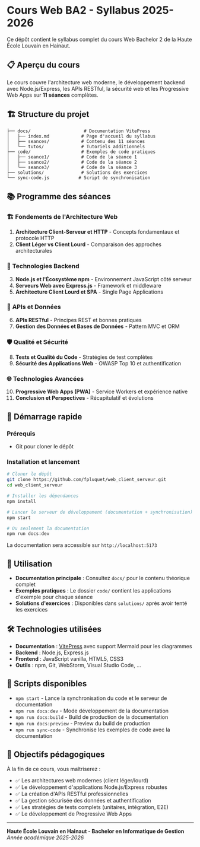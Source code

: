 # Cours Web BA2 - Syllabus 2025-2026

Ce dépôt contient le syllabus complet du cours Web Bachelor 2 de la Haute École Louvain en Hainaut.

## 📋 Aperçu du cours

Le cours couvre l'architecture web moderne, le développement backend avec Node.js/Express, les APIs RESTful, la sécurité web et les Progressive Web Apps sur **11 séances** complètes.

## 🏗️ Structure du projet

```
├── docs/                    # Documentation VitePress
│   ├── index.md            # Page d'accueil du syllabus
│   ├── seances/            # Contenu des 11 séances
│   └── tutos/              # Tutoriels additionnels
├── code/                   # Exemples de code pratiques
│   ├── seance1/            # Code de la séance 1
│   ├── seance2/            # Code de la séance 2
│   └── seance3/            # Code de la séance 3
├── solutions/              # Solutions des exercices
└── sync-code.js           # Script de synchronisation
```

## 📚 Programme des séances

### 🏗️ **Fondements de l'Architecture Web**
1. **Architecture Client-Serveur et HTTP** - Concepts fondamentaux et protocole HTTP
2. **Client Léger vs Client Lourd** - Comparaison des approches architecturales

### 🚀 **Technologies Backend**
3. **Node.js et l'Écosystème npm** - Environnement JavaScript côté serveur
4. **Serveurs Web avec Express.js** - Framework et middleware
5. **Architecture Client Lourd et SPA** - Single Page Applications

### 🔌 **APIs et Données**
6. **APIs RESTful** - Principes REST et bonnes pratiques
7. **Gestion des Données et Bases de Données** - Pattern MVC et ORM

### 🛡️ **Qualité et Sécurité**
8. **Tests et Qualité du Code** - Stratégies de test complètes
9. **Sécurité des Applications Web** - OWASP Top 10 et authentification

### 🌐 **Technologies Avancées**
10. **Progressive Web Apps (PWA)** - Service Workers et expérience native
11. **Conclusion et Perspectives** - Récapitulatif et évolutions

## 🚀 Démarrage rapide

### Prérequis
- Git pour cloner le dépôt

### Installation et lancement

```bash
# Cloner le dépôt
git clone https://github.com/fpluquet/web_client_serveur.git
cd web_client_serveur

# Installer les dépendances
npm install

# Lancer le serveur de développement (documentation + synchronisation)
npm start

# Ou seulement la documentation
npm run docs:dev
```

La documentation sera accessible sur `http://localhost:5173`

## 📖 Utilisation

- **Documentation principale** : Consultez `docs/` pour le contenu théorique complet
- **Exemples pratiques** : Le dossier `code/` contient les applications d'exemple pour chaque séance
- **Solutions d'exercices** : Disponibles dans `solutions/` après avoir tenté les exercices

## 🛠️ Technologies utilisées

- **Documentation** : [VitePress](https://vitepress.dev/) avec support Mermaid pour les diagrammes
- **Backend** : Node.js, Express.js
- **Frontend** : JavaScript vanilla, HTML5, CSS3
- **Outils** : npm, Git, WebStorm, Visual Studio Code, ...

## 📜 Scripts disponibles

- `npm start` - Lance la synchronisation du code et le serveur de documentation
- `npm run docs:dev` - Mode développement de la documentation
- `npm run docs:build` - Build de production de la documentation
- `npm run docs:preview` - Preview du build de production
- `npm run sync-code` - Synchronise les exemples de code avec la documentation

## 🎯 Objectifs pédagogiques

À la fin de ce cours, vous maîtriserez :
- ✅ Les architectures web modernes (client léger/lourd)
- ✅ Le développement d'applications Node.js/Express robustes
- ✅ La création d'APIs RESTful professionnelles
- ✅ La gestion sécurisée des données et authentification
- ✅ Les stratégies de tests complets (unitaires, intégration, E2E)
- ✅ Le développement de Progressive Web Apps

---

**Haute École Louvain en Hainaut - Bachelor en Informatique de Gestion**  
*Année académique 2025-2026*
